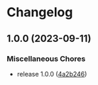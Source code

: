 # Changelog

## 1.0.0 (2023-09-11)


### Miscellaneous Chores

* release 1.0.0 ([4a2b246](https://github.com/workadventure/design-system/commit/4a2b246a7ec0748e95b862a29b084b0a4ddd4b9b))
